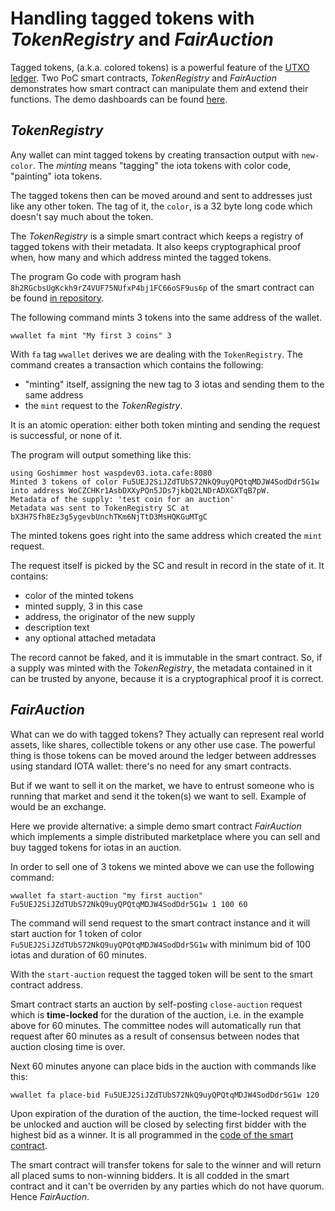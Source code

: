# Handling tagged tokens with _TokenRegistry_ and _FairAuction_

Tagged tokens, (a.k.a. colored tokens) is a powerful feature of the [UTXO ledger](utxo.md).
Two PoC smart contracts, _TokenRegistry_ and _FairAuction_ demonstrates how smart contract can manipulate them and 
extend their functions. The demo dashboards can be found [here](http://waspdev01.iota.cafe:10000).

## _TokenRegistry_

Any wallet can mint tagged tokens by creating transaction output with `new-color`. The _minting_
means "tagging" the iota tokens with color code, "painting" iota tokens.

The tagged tokens then can be moved around and sent to addresses just like any other token. 
The tag of it, the `color`, is a 32 byte long code which doesn't say much about the token.

The _TokenRegistry_ is a simple smart contract which keeps a registry of tagged tokens with their metadata.
It also keeps cryptographical proof when, how many and which address minted the tagged tokens. 

The program Go code with program hash `8h2RGcbsUgKckh9rZ4VUF75NUfxP4bj1FC66oSF9us6p` of the smart contract
can be found [in repository](https://github.com/iotaledger/wasp/blob/develop/packages/vm/examples/tokenregistry/impl.go).

The following command mints 3 tokens into the same address of the wallet.
 
`wwallet fa mint "My first 3 coins" 3`

With `fa` tag `wwallet` derives we are dealing with the `TokenRegistry`.
The  command creates a transaction which contains the following:
- "minting" itself, assigning the new tag to 3 iotas and sending them to the same address
- the `mint` request to the _TokenRegistry_.

It is an atomic operation: either both token minting and sending the request is successful, or none of it.

The program will output something like this:
```
using Goshimmer host waspdev03.iota.cafe:8080
Minted 3 tokens of color Fu5UEJ2SiJZdTUbS72NkQ9uyQPQtqMDJW4SodDdr5G1w into address WoCZCHKr1AsbDXXyPQn5JDs7jkbQ2LNDrADXGXTqB7pW.
Metadata of the supply: 'test coin for an auction'
Metadata was sent to TokenRegistry SC at bX3H7Sfh8Ez3g5ygevbUnchTKm6NjTtD3MsHQKGuMTgC
```

The minted tokens goes right into the same address which created the `mint` request.

The request itself is picked by the SC and result in record in the state of it. It contains:
- color of the minted tokens
- minted supply, 3 in this case
- address, the originator of the new supply
- description text
- any optional attached metadata

The record cannot be faked, and it is immutable in the smart contract. 
So, if a supply was minted with the _TokenRegistry_,
the metadata contained in it can be trusted by anyone, because it is a cryptographical proof it is correct.

## _FairAuction_

What can we do with tagged tokens? They actually can represent real world assets, like shares, 
collectible tokens or any other use case. The powerful thing is those tokens can be moved around the ledger
between addresses using standard IOTA wallet: there's no need for any smart contracts.

But if we want to sell it on the market, we have to entrust someone who is running that market and send it the
token(s) we want to sell. Example of would be an exchange.

Here we provide alternative: a simple demo smart contract _FairAuction_ which implements a simple 
distributed marketplace where you can sell and buy tagged tokens for iotas in an auction.

In order to sell one of 3 tokens we minted above we can use the following command:

`wwallet fa start-auction "my first auction" Fu5UEJ2SiJZdTUbS72NkQ9uyQPQtqMDJW4SodDdr5G1w 1 100 60` 

The command will send request to the smart contract instance and it will start auction for 1 token of
color `Fu5UEJ2SiJZdTUbS72NkQ9uyQPQtqMDJW4SodDdr5G1w` with minimum bid of 100 iotas and duration of 60 minutes.

With the `start-auction` request the tagged token will be sent to the smart contract address. 

Smart contract starts an auction by self-posting `close-auction` request which is **time-locked** for the duration
of the auction, i.e. in the example above for 60 minutes. 
The committee nodes will automatically run that request after 60 minutes as a result of consensus between nodes that 
auction closing time is over.  

Next 60 minutes anyone can place bids in the auction with commands like this:

`wwallet fa place-bid Fu5UEJ2SiJZdTUbS72NkQ9uyQPQtqMDJW4SodDdr5G1w 120`

Upon expiration of the duration of the auction, the time-locked request will be unlocked and 
auction will be closed by selecting first bidder with the highest bid as a winner. 
It is all programmed in the [code of the smart contract](https://github.com/iotaledger/wasp/blob/develop/packages/vm/examples/fairauction/impl.go).

The smart contract will transfer tokens for sale to the winner and will return all placed sums to non-winning bidders. 
It is all codded in the smart contract and it can't be overriden by any parties which do not have quorum. 
Hence _FairAuction_.

   
  

